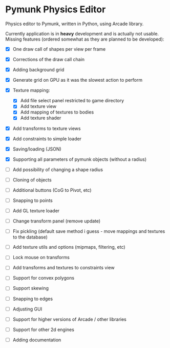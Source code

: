 # Pymunk Physics Editor

Physics editor to Pymunk, written in Python, using Arcade library.

Currently application is in **heavy** development and is actually not usable.
Missing features (ordered somewhat as they are planned to be developed):

- [x] One draw call of shapes per view per frame
- [x] Corrections of the draw call chain
- [x] Adding background grid
- [x] Generate grid on GPU as it was the slowest action to perform
- [x] Texture mapping:
   - [x] Add file select panel restricted to game directory
   - [x] Add texture view
   - [x] Add mapping of textures to bodies
   - [x] Add texture shader
- [x] Add transforms to texture views
- [x] Add constraints to simple loader
- [x] Saving/loading (JSON)
- [x] Supporting all parameters of pymunk objects (without a radius)
- [ ] Add possibility of changing a shape radius
- [ ] Cloning of objects
- [ ] Additional buttons (CoG to Pivot, etc)
- [ ] Snapping to points
- [ ] Add GL texture loader
- [ ] Change transform panel (remove update)
- [ ] Fix pickling (default save method i guess - move mappings and textures to the database)
- [ ] Add texture utils and options (mipmaps, filtering, etc)
- [ ] Lock mouse on transforms
- [ ] Add transforms and textures to constraints view
- [ ] Support for convex polygons
- [ ] Support skewing
- [ ] Snapping to edges
- [ ] Adjusting GUI
- [ ] Support for higher versions of Arcade / other libraries
- [ ] Support for other 2d engines
- [ ] Adding documentation

